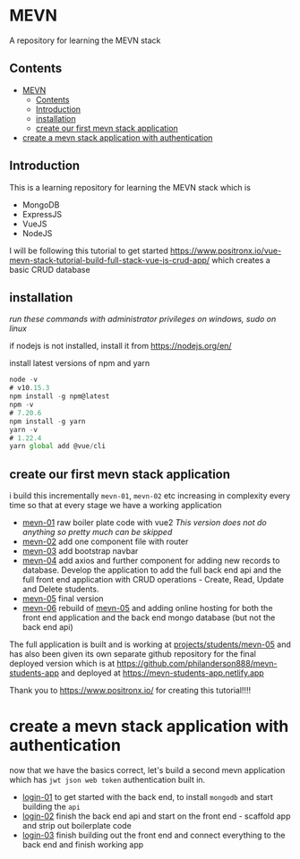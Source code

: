 # MEVN

A repository for learning the MEVN stack

## Contents
- [MEVN](#mevn)
  - [Contents](#contents)
  - [Introduction](#introduction)
  - [installation](#installation)
  - [create our first mevn stack application](#create-our-first-mevn-stack-application)
- [create a mevn stack application with authentication](#create-a-mevn-stack-application-with-authentication)

## Introduction

This is a learning repository for learning the MEVN stack which is 

- MongoDB
- ExpressJS
- VueJS
- NodeJS

I will be following this tutorial to get started https://www.positronx.io/vue-mevn-stack-tutorial-build-full-stack-vue-js-crud-app/ which creates a basic CRUD database

## installation

*run these commands with administrator privileges on windows, sudo on linux*

if nodejs is not installed, install it from https://nodejs.org/en/

install latest versions of npm and yarn

```js
node -v
# v10.15.3
npm install -g npm@latest 
npm -v 
# 7.20.6
npm install -g yarn 
yarn -v 
# 1.22.4
yarn global add @vue/cli 
```

## create our first mevn stack application

i build this incrementally `mevn-01`, `mevn-02` etc increasing in complexity every time so that at every stage we have a working application

- [mevn-01](projects/students/mevn-01) raw boiler plate code with vue2 *This version does not do anything so pretty much can be skipped*
- [mevn-02](projects/students/mevn-02-vue3-template) add one component file with router
- [mevn-03](projects/students/mevn-03) add bootstrap navbar
- [mevn-04](projects/students/mevn-04) add axios and further component for adding new records to database.  Develop the application to add the full back end api and the full front end application with CRUD operations - Create, Read, Update and Delete students.
- [mevn-05](projects/students/mevn-05) final version
- [mevn-06](projects/students/mevn-06) rebuild of [mevn-05](projects/students/mevn-05) and adding online hosting for both the front end application and the back end mongo database (but not the back end api)

The full application is built and is working at [projects/students/mevn-05](projects/students/mevn-05) and has also been given its own separate github repository for the final deployed version which is at https://github.com/philanderson888/mevn-students-app and deployed at https://mevn-students-app.netlify.app

Thank you to https://www.positronx.io/ for creating this tutorial!!!!


# create a mevn stack application with authentication

now that we have the basics correct, let's build a second mevn application which has `jwt json web token` authentication built in.

- [login-01](projects/login/login-01) to get started with the back end, to install `mongodb` and start building the `api`
- [login-02](projects/login/login-02) finish the back end api and start on the front end - scaffold app and strip out boilerplate code
- [login-03](projects/login/login-03) finish building out the front end and connect everything to the back end and finish working app 

